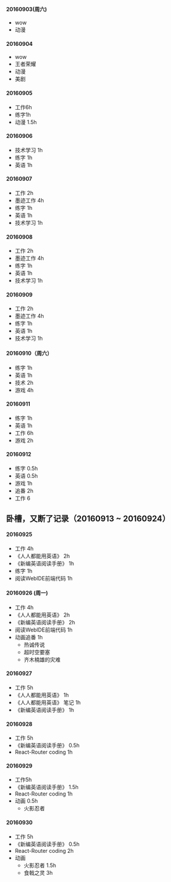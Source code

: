 

#### 20160903(周六)
* wow
* 动漫

#### 20160904
* wow
* 王者荣耀
* 动漫
* 美剧

#### 20160905
* 工作6h
* 练字1h
* 动漫 1.5h

#### 20160906
* 技术学习 1h
* 练字 1h
* 英语 1h

#### 20160907
* 工作 2h
* 墨迹工作 4h
* 练字 1h
* 英语 1h
* 技术学习 1h

#### 20160908
* 工作 2h
* 墨迹工作 4h
* 练字 1h
* 英语 1h
* 技术学习 1h

#### 20160909
* 工作 2h
* 墨迹工作 4h
* 练字 1h
* 英语 1h
* 技术学习 1h


#### 20160910（周六）
* 练字 1h
* 英语 1h
* 技术 2h
* 游戏 4h

#### 20160911
* 练字 1h
* 英语 1h
* 工作 6h
* 游戏 2h

#### 20160912
* 练字 0.5h
* 英语 0.5h
* 游戏 1h
* 追番 2h
* 工作 6

## 卧槽，又断了记录（20160913 ~ 20160924）

#### 20160925
* 工作 4h
* 《人人都能用英语》 2h
* 《新编英语阅读手册》 1h
* 练字 1h
* 阅读WebIDE前端代码 1h

#### 20160926 (周一)
- 工作 4h
- 《人人都能用英语》 2h
- 《新编英语阅读手册》 2h
- 阅读WebIDE前端代码 1h
- 动画追番 1h
    - 热诚传说
    - 超时空要塞
    - 齐木楠雄的灾难

#### 20160927
- 工作 5h
- 《人人都能用英语》 1h
- 《人人都能用英语》 笔记 1h
- 《新编英语阅读手册》 1h


#### 20160928
- 工作 5h
- 《新编英语阅读手册》 0.5h
- React-Router coding 1h

#### 20160929
- 工作5h
- 《新编英语阅读手册》 1.5h
- React-Router coding 1h
- 动画 0.5h
    - 火影忍者


#### 20160930
- 工作 5h
- 《新编英语阅读手册》 0.5h
- React-Router coding 2h
- 动画
    - 火影忍者 1.5h
    - 食戟之灵 3h
    
